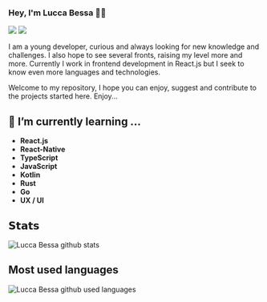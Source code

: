 ### Hey, I'm Lucca Bessa 🚀🔭
  
[![](https://img.shields.io/badge/-@LuccaBessa-%23181717?style=flat-square&logo=github)](https://github.com/LuccaBessa/)
[![](https://img.shields.io/badge/-Lucca%20Bessa-blue?style=flat-square&logo=Linkedin&logoColor=white&link=https://www.linkedin.com/in/luccabessa/)](https://www.linkedin.com/in/LuccaBessa/)  

I am a young developer, curious and always looking for new knowledge and challenges. I also hope to see several fronts, raising my level more and more. Currently I work in frontend development in React.js but I seek to know even more languages ​​and technologies.

Welcome to my repository, I hope you can enjoy, suggest and contribute to the projects started here. Enjoy...

## 🌱 I’m currently learning ...
 
- **React.js** 
- **React-Native**
- **TypeScript**
- **JavaScript**
- **Kotlin**
- **Rust**
- **Go**
- **UX / UI**


## 𝗦𝘁𝗮𝘁𝘀

![Lucca Bessa github stats](https://github-readme-stats.vercel.app/api?username=LuccaBessa&show_icons=true&theme=dark)


## Most used languages  

![Lucca Bessa github used languages ](https://github-readme-stats.vercel.app/api/top-langs/?username=LuccaBessa&layout=compact&theme=dark)
